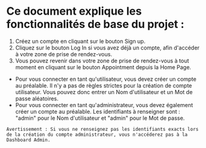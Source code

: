 # Ce document explique les fonctionnalités de base du projet :

1. Créez un compte en cliquant sur le bouton Sign up.
2. Cliquez sur le bouton Log In si vous avez déjà un compte, afin d'accéder à votre zone de prise de rendez-vous.
3. Vous pouvez revenir dans votre zone de prise de rendez-vous à tout moment en cliquant sur le bouton Appointment depuis la Home Page.

* Pour vous connecter en tant qu'utilisateur, vous devez créer un compte au préalable. Il n'y a pas de règles strictes pour la création de compte utilisateur. Vous pouvez donc entrer un Nom d'utilisateur et un Mot de passe aléatoires.
* Pour vous connecter en tant qu'administrateur, vous devez également créer un compte au préalable. Les identifiants à renseigner sont : "admin" pour le Nom d'utilisateur et "admin" pour le Mot de passe.

```Avertissement : Si vous ne renseignez pas les identifiants exacts lors de la création du compte administrateur, vous n'accéderez pas à la Dashboard Admin.```
